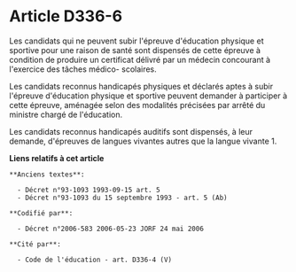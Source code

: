 # Article D336-6

Les candidats qui ne peuvent subir l'épreuve d'éducation physique et sportive pour une raison de santé sont dispensés de
cette épreuve à condition de produire un certificat délivré par un médecin concourant à l'exercice des tâches médico-
scolaires.

Les candidats reconnus handicapés physiques et déclarés aptes à subir l'épreuve d'éducation physique et sportive peuvent
demander à participer à cette épreuve, aménagée selon des modalités précisées par arrêté du ministre chargé de l'éducation.

Les candidats reconnus handicapés auditifs sont dispensés, à leur demande, d'épreuves de langues vivantes autres que la
langue vivante 1.

**Liens relatifs à cet article**

	**Anciens textes**:

	  - Décret n°93-1093 1993-09-15 art. 5
	  - Décret n°93-1093 du 15 septembre 1993 - art. 5 (Ab)

	**Codifié par**:

	  - Décret n°2006-583 2006-05-23 JORF 24 mai 2006

	**Cité par**:

	  - Code de l'éducation - art. D336-4 (V)
